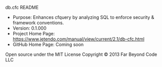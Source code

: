 db.cfc README

- Purpose: Enhances cfquery by analyzing SQL to enforce security & framework conventions.
- Version: 0.1.000
- Project Home Page: https://www.jetendo.com/manual/view/current/2.1/db-cfc.html
- GitHub Home Page: Coming soon

Open source under the MIT License
Copyright &copy; 2013 Far Beyond Code LLC